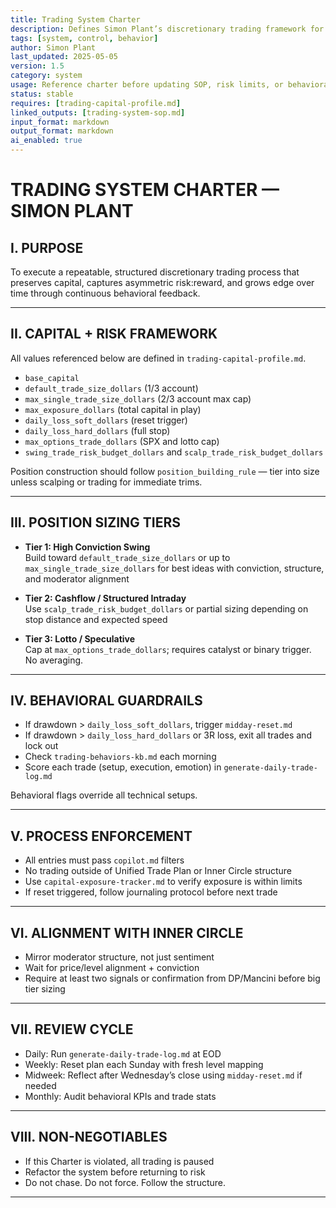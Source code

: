 ```yaml
---
title: Trading System Charter  
description: Defines Simon Plant’s discretionary trading framework for capital allocation, risk limits, sizing tiers, and behavioral guardrails  
tags: [system, control, behavior]  
author: Simon Plant  
last_updated: 2025-05-05  
version: 1.5  
category: system  
usage: Reference charter before updating SOP, risk limits, or behavioral thresholds  
status: stable  
requires: [trading-capital-profile.md]  
linked_outputs: [trading-system-sop.md]  
input_format: markdown  
output_format: markdown  
ai_enabled: true  
---
```


# TRADING SYSTEM CHARTER — SIMON PLANT

## I. PURPOSE

To execute a repeatable, structured discretionary trading process that preserves capital, captures asymmetric risk:reward, and grows edge over time through continuous behavioral feedback.

---

## II. CAPITAL + RISK FRAMEWORK

All values referenced below are defined in `trading-capital-profile.md`.

- `base_capital`  
- `default_trade_size_dollars` (1/3 account)  
- `max_single_trade_size_dollars` (2/3 account max cap)  
- `max_exposure_dollars` (total capital in play)  
- `daily_loss_soft_dollars` (reset trigger)  
- `daily_loss_hard_dollars` (full stop)  
- `max_options_trade_dollars` (SPX and lotto cap)  
- `swing_trade_risk_budget_dollars` and `scalp_trade_risk_budget_dollars`  

Position construction should follow `position_building_rule` — tier into size unless scalping or trading for immediate trims.

---

## III. POSITION SIZING TIERS

- **Tier 1: High Conviction Swing**  
  Build toward `default_trade_size_dollars` or up to `max_single_trade_size_dollars` for best ideas with conviction, structure, and moderator alignment

- **Tier 2: Cashflow / Structured Intraday**  
  Use `scalp_trade_risk_budget_dollars` or partial sizing depending on stop distance and expected speed

- **Tier 3: Lotto / Speculative**  
  Cap at `max_options_trade_dollars`; requires catalyst or binary trigger. No averaging.

---

## IV. BEHAVIORAL GUARDRAILS

- If drawdown > `daily_loss_soft_dollars`, trigger `midday-reset.md`  
- If drawdown > `daily_loss_hard_dollars` or 3R loss, exit all trades and lock out  
- Check `trading-behaviors-kb.md` each morning  
- Score each trade (setup, execution, emotion) in `generate-daily-trade-log.md`

Behavioral flags override all technical setups.

---

## V. PROCESS ENFORCEMENT

- All entries must pass `copilot.md` filters  
- No trading outside of Unified Trade Plan or Inner Circle structure  
- Use `capital-exposure-tracker.md` to verify exposure is within limits  
- If reset triggered, follow journaling protocol before next trade

---

## VI. ALIGNMENT WITH INNER CIRCLE

- Mirror moderator structure, not just sentiment  
- Wait for price/level alignment + conviction  
- Require at least two signals or confirmation from DP/Mancini before big tier sizing

---

## VII. REVIEW CYCLE

- Daily: Run `generate-daily-trade-log.md` at EOD  
- Weekly: Reset plan each Sunday with fresh level mapping  
- Midweek: Reflect after Wednesday’s close using `midday-reset.md` if needed  
- Monthly: Audit behavioral KPIs and trade stats

---

## VIII. NON-NEGOTIABLES

- If this Charter is violated, all trading is paused  
- Refactor the system before returning to risk  
- Do not chase. Do not force. Follow the structure.

---